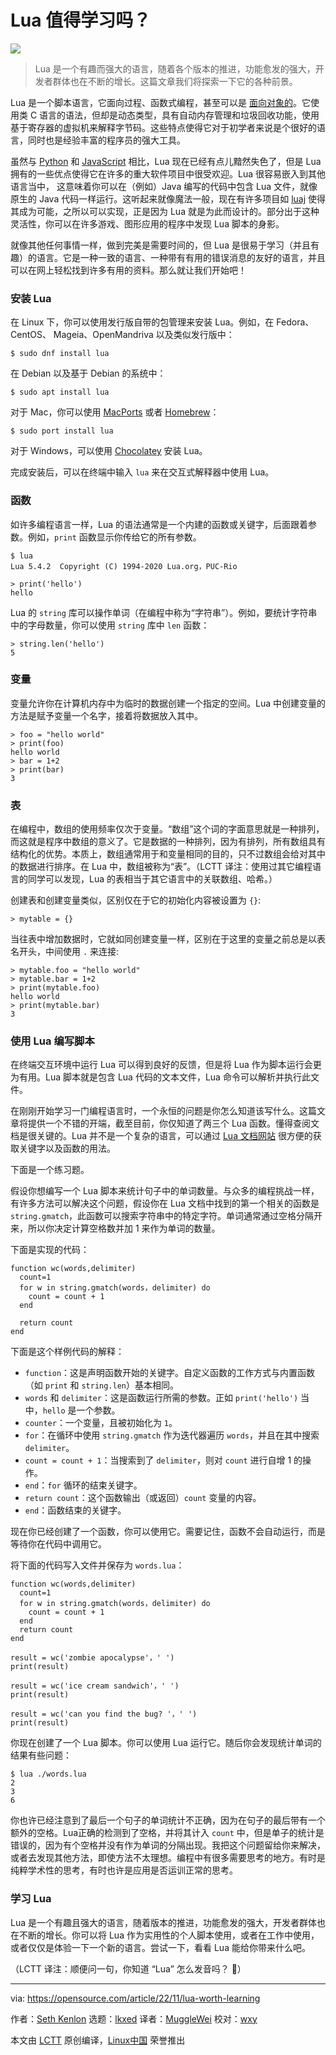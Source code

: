 [#]: subject: "Is Lua worth learning?"
[#]: via: "https://opensource.com/article/22/11/lua-worth-learning"
[#]: author: "Seth Kenlon https://opensource.com/users/seth"
[#]: collector: "lkxed"
[#]: translator: "MuggleWei"
[#]: reviewer: "wxy"
[#]: publisher: " "
[#]: url: " "

Lua 值得学习吗？
======

![](https://img.linux.net.cn/data/attachment/album/202211/12/111937y0kior1oyf44tttt.jpg)

> Lua 是一个有趣而强大的语言，随着各个版本的推进，功能愈发的强大，开发者群体也在不断的增长。这篇文章我们将探索一下它的各种前景。

Lua 是一个脚本语言，它面向过程、函数式编程，甚至可以是 [面向对象的][1]。它使用类 C 语言的语法，但却是动态类型，具有自动内存管理和垃圾回收功能，使用基于寄存器的虚拟机来解释字节码。这些特点使得它对于初学者来说是个很好的语言，同时也是经验丰富的程序员的强大工具。

虽然与 [Python][2] 和 [JavaScript][3] 相比，Lua 现在已经有点儿黯然失色了，但是 Lua 拥有的一些优点使得它在许多的重大软件项目中很受欢迎。Lua 很容易嵌入到其他语言当中， 这意味着你可以在（例如）Java 编写的代码中包含 Lua 文件，就像原生的 Java 代码一样运行。这听起来就像魔法一般，现在有许多项目如 [luaj][4] 使得其成为可能，之所以可以实现，正是因为 Lua 就是为此而设计的。部分出于这种灵活性，你可以在许多游戏、图形应用的程序中发现 Lua 脚本的身影。

就像其他任何事情一样，做到完美是需要时间的，但 Lua 是很易于学习（并且有趣）的语言。它是一种一致的语言、一种带有有用的错误消息的友好的语言，并且可以在网上轻松找到许多有用的资料。那么就让我们开始吧！

### 安装 Lua

在 Linux 下，你可以使用发行版自带的包管理来安装 Lua。例如，在 Fedora、CentOS、 Mageia、OpenMandriva 以及类似发行版中：

```
$ sudo dnf install lua
```

在 Debian 以及基于 Debian 的系统中：

```
$ sudo apt install lua
```

对于 Mac，你可以使用 [MacPorts][5] 或者 [Homebrew][6]：

```
$ sudo port install lua
```

对于 Windows，可以使用 [Chocolatey][7] 安装 Lua。

完成安装后，可以在终端中输入 `lua` 来在交互式解释器中使用 Lua。  

### 函数

如许多编程语言一样，Lua 的语法通常是一个内建的函数或关键字，后面跟着参数。例如，`print` 函数显示你传给它的所有参数。 

```
$ lua
Lua 5.4.2  Copyright (C) 1994-2020 Lua.org，PUC-Rio

> print('hello')
hello
```

Lua 的 `string` 库可以操作单词（在编程中称为“字符串”）。例如，要统计字符串中的字母数量，你可以使用 `string` 库中 `len` 函数： 

```
> string.len('hello')
5
```

### 变量

变量允许你在计算机内存中为临时的数据创建一个指定的空间。Lua 中创建变量的方法是赋予变量一个名字，接着将数据放入其中。

```
> foo = "hello world"
> print(foo)
hello world
> bar = 1+2
> print(bar)
3
```

### 表

在编程中，数组的使用频率仅次于变量。“数组”这个词的字面意思就是一种排列，而这就是程序中数组的意义了。它是数据的一种排列，因为有排列，所有数组具有结构化的优势。本质上，数组通常用于和变量相同的目的，只不过数组会给对其中的数据进行排序。在 Lua 中，数组被称为“表”。（LCTT 译注：使用过其它编程语言的同学可以发现，Lua 的表相当于其它语言中的关联数组、哈希。）

创建表和创建变量类似，区别仅在于它的初始化内容被设置为 `{}`:  

```
> mytable = {}
```

当往表中增加数据时，它就如同创建变量一样，区别在于这里的变量之前总是以表名开头，中间使用 `.` 来连接:  

```
> mytable.foo = "hello world"
> mytable.bar = 1+2
> print(mytable.foo)
hello world
> print(mytable.bar)
3
```

### 使用 Lua 编写脚本

在终端交互环境中运行 Lua 可以得到良好的反馈，但是将 Lua 作为脚本运行会更为有用。Lua 脚本就是包含 Lua 代码的文本文件，Lua 命令可以解析并执行此文件。 

在刚刚开始学习一门编程语言时，一个永恒的问题是你怎么知道该写什么。这篇文章将提供一个不错的开端，截至目前，你仅知道了两三个 Lua 函数。懂得查阅文档是很关键的。Lua 并不是一个复杂的语言，可以通过 [Lua 文档网站][8] 很方便的获取关键字以及函数的用法。 

下面是一个练习题。 

假设你想编写一个 Lua 脚本来统计句子中的单词数量。与众多的编程挑战一样，有许多方法可以解决这个问题，假设你在 Lua 文档中找到的第一个相关的函数是 `string.gmatch`，此函数可以搜索字符串中的特定字符。单词通常通过空格分隔开来，所以你决定计算空格数并加 1 来作为单词的数量。 

下面是实现的代码：

```
function wc(words,delimiter)
  count=1
  for w in string.gmatch(words，delimiter) do
    count = count + 1
  end

  return count
end
```

下面是这个样例代码的解释：

- `function`：这是声明函数开始的关键字。自定义函数的工作方式与内置函数（如 `print` 和 `string.len`）基本相同。
- `words` 和 `delimiter`：这是函数运行所需的参数。正如 `print('hello')` 当中，`hello` 是一个参数。
- `counter`：一个变量，且被初始化为 `1`。
- `for`：在循环中使用 `string.gmatch` 作为迭代器遍历 `words`，并且在其中搜索`delimiter`。
- `count = count + 1`：当搜索到了 `delimiter`，则对 `count` 进行自增 1 的操作。
- `end`：`for` 循环的结束关键字。
- `return count`：这个函数输出（或返回）`count` 变量的内容。
- `end`：函数结束的关键字。

现在你已经创建了一个函数，你可以使用它。需要记住，函数不会自动运行，而是等待你在代码中调用它。 

将下面的代码写入文件并保存为 `words.lua`：

```
function wc(words,delimiter)
  count=1
  for w in string.gmatch(words，delimiter) do
    count = count + 1
  end
  return count
end

result = wc('zombie apocalypse'，' ')
print(result)

result = wc('ice cream sandwich'，' ')
print(result)

result = wc('can you find the bug? '，' ')
print(result)
```

你现在创建了一个 Lua 脚本。你可以使用 Lua 运行它。随后你会发现统计单词的结果有些问题：

```
$ lua ./words.lua
2
3
6
```

你也许已经注意到了最后一个句子的单词统计不正确，因为在句子的最后带有一个额外的空格。Lua正确的检测到了空格，并将其计入 `count` 中，但是单子的统计是错误的，因为有个空格并没有作为单词的分隔出现。我把这个问题留给你来解决，或者去发现其他方法，即使方法不太理想。编程中有很多需要思考的地方。有时是纯粹学术性的思考，有时也许是应用是否运训正常的思考。 

### 学习 Lua

Lua 是一个有趣且强大的语言，随着版本的推进，功能愈发的强大，开发者群体也在不断的增长。你可以将 Lua 作为实用性的个人脚本使用，或者在工作中使用，或者仅仅是体验一下一个新的语言。尝试一下，看看 Lua 能给你带来什么吧。 

（LCTT 译注：顺便问一句，你知道 “Lua” 怎么发音吗？ 🤣）

--------------------------------------------------------------------------------

via: https://opensource.com/article/22/11/lua-worth-learning

作者：[Seth Kenlon][a]
选题：[lkxed][b]
译者：[MuggleWei](https://github.com/MuggleWei)
校对：[wxy](https://github.com/wxy)

本文由 [LCTT](https://github.com/LCTT/TranslateProject) 原创编译，[Linux中国](https://linux.cn/) 荣誉推出

[a]: https://opensource.com/users/seth
[b]: https://github.com/lkxed
[1]: https://opensource.com/article/22/10/object-oriented-lua%20
[2]: https://opensource.com/resources/python
[3]: https://opensource.com/article/22/9/javascript-glossary
[4]: https://github.com/luaj/luaj
[5]: https://opensource.com/article/20/11/macports
[6]: https://opensource.com/article/20/6/homebrew-linux
[7]: https://opensource.com/article/20/3/chocolatey
[8]: http://www.lua.org/docs.html
